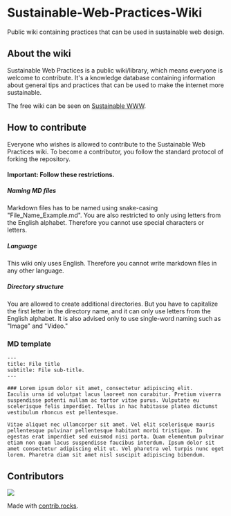 # Sustainable-Web-Practices-Wiki
Public wiki containing practices that can be used in sustainable web design.

## About the wiki
Sustainable Web Practices is a public wiki/library, which means everyone is welcome to contribute. It's a knowledge database containing information about general tips and practices that can be used to make the internet more sustainable.

The free wiki can be seen on [Sustainable WWW](https://sustainablewww.org/wiki). 

## How to contribute
Everyone who wishes is allowed to contribute to the Sustainable Web Practices wiki. To become a contributor, you follow the standard protocol of forking the repository.

#### Important: Follow these restrictions.
##### Naming MD files
Markdown files has to be named using snake-casing   "File_Name_Example.md". You are also restricted to only using letters from the English alphabet. Therefore you cannot use special characters or letters.

##### Language 
This wiki only uses English. Therefore you cannot write markdown files in any other language.

##### Directory structure 
You are allowed to create additional directories. But you have to capitalize the first letter in the directory name, and it can only use letters from the English alphabet. It is also advised only to use single-word naming such as "Image" and "Video."

### MD template
```
---
title: File title
subtitle: File sub-title.
---

### Lorem ipsum dolor sit amet, consectetur adipiscing elit.
Iaculis urna id volutpat lacus laoreet non curabitur. Pretium viverra suspendisse potenti nullam ac tortor vitae purus. Vulputate eu scelerisque felis imperdiet. Tellus in hac habitasse platea dictumst vestibulum rhoncus est pellentesque.

Vitae aliquet nec ullamcorper sit amet. Vel elit scelerisque mauris pellentesque pulvinar pellentesque habitant morbi tristique. In egestas erat imperdiet sed euismod nisi porta. Quam elementum pulvinar etiam non quam lacus suspendisse faucibus interdum. Ipsum dolor sit amet consectetur adipiscing elit ut. Vel pharetra vel turpis nunc eget lorem. Pharetra diam sit amet nisl suscipit adipiscing bibendum.
```

## Contributors
<a href="https://github.com/Sustainable-WWW/Sustainable-Web-Practices-Wiki/graphs/contributors">
  <img src="https://contrib.rocks/image?repo=Sustainable-WWW/Sustainable-Web-Practices-Wiki" />
</a>

Made with [contrib.rocks](https://contrib.rocks).